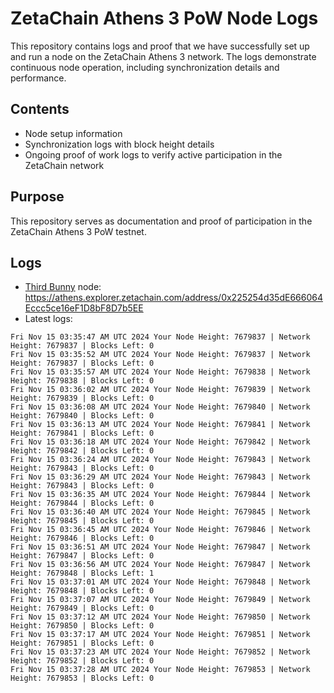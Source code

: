 # ZetaChain Athens 3 PoW Node Logs
This repository contains logs and proof that we have successfully set up and run a node on the ZetaChain Athens 3 network. The logs demonstrate continuous node operation, including synchronization details and performance.

## Contents
- Node setup information
- Synchronization logs with block height details
- Ongoing proof of work logs to verify active participation in the ZetaChain network

## Purpose
This repository serves as documentation and proof of participation in the ZetaChain Athens 3 PoW testnet.

## Logs

- [Third Bunny](https://thirdbunny.xyz/) node: https://athens.explorer.zetachain.com/address/0x225254d35dE666064Eccc5ce16eF1D8bF8D7b5EE
- Latest logs:
```
Fri Nov 15 03:35:47 AM UTC 2024 Your Node Height: 7679837 | Network Height: 7679837 | Blocks Left: 0
Fri Nov 15 03:35:52 AM UTC 2024 Your Node Height: 7679837 | Network Height: 7679837 | Blocks Left: 0
Fri Nov 15 03:35:57 AM UTC 2024 Your Node Height: 7679838 | Network Height: 7679838 | Blocks Left: 0
Fri Nov 15 03:36:02 AM UTC 2024 Your Node Height: 7679839 | Network Height: 7679839 | Blocks Left: 0
Fri Nov 15 03:36:08 AM UTC 2024 Your Node Height: 7679840 | Network Height: 7679840 | Blocks Left: 0
Fri Nov 15 03:36:13 AM UTC 2024 Your Node Height: 7679841 | Network Height: 7679841 | Blocks Left: 0
Fri Nov 15 03:36:18 AM UTC 2024 Your Node Height: 7679842 | Network Height: 7679842 | Blocks Left: 0
Fri Nov 15 03:36:24 AM UTC 2024 Your Node Height: 7679843 | Network Height: 7679843 | Blocks Left: 0
Fri Nov 15 03:36:29 AM UTC 2024 Your Node Height: 7679843 | Network Height: 7679843 | Blocks Left: 0
Fri Nov 15 03:36:35 AM UTC 2024 Your Node Height: 7679844 | Network Height: 7679844 | Blocks Left: 0
Fri Nov 15 03:36:40 AM UTC 2024 Your Node Height: 7679845 | Network Height: 7679845 | Blocks Left: 0
Fri Nov 15 03:36:45 AM UTC 2024 Your Node Height: 7679846 | Network Height: 7679846 | Blocks Left: 0
Fri Nov 15 03:36:51 AM UTC 2024 Your Node Height: 7679847 | Network Height: 7679847 | Blocks Left: 0
Fri Nov 15 03:36:56 AM UTC 2024 Your Node Height: 7679847 | Network Height: 7679848 | Blocks Left: 1
Fri Nov 15 03:37:01 AM UTC 2024 Your Node Height: 7679848 | Network Height: 7679848 | Blocks Left: 0
Fri Nov 15 03:37:07 AM UTC 2024 Your Node Height: 7679849 | Network Height: 7679849 | Blocks Left: 0
Fri Nov 15 03:37:12 AM UTC 2024 Your Node Height: 7679850 | Network Height: 7679850 | Blocks Left: 0
Fri Nov 15 03:37:17 AM UTC 2024 Your Node Height: 7679851 | Network Height: 7679851 | Blocks Left: 0
Fri Nov 15 03:37:23 AM UTC 2024 Your Node Height: 7679852 | Network Height: 7679852 | Blocks Left: 0
Fri Nov 15 03:37:28 AM UTC 2024 Your Node Height: 7679853 | Network Height: 7679853 | Blocks Left: 0
```
